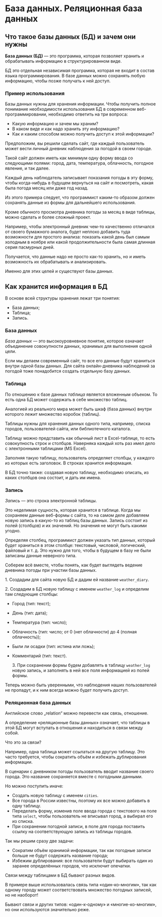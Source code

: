 # База данных. Реляционная база данных

## Что такое базы данных (БД) и зачем они нужны

**База данных (БД)** — это программа, которая позволяет хранить и обрабатывать информацию в структурированном виде.

БД это отдельная независимая программа, которая не входит в состав языка программирования. В базе данных можно сохранять любую информацию, чтобы позже получать к ней доступ.

### Пример использования

Базы данных нужны для хранения информации. Чтобы получить полное понимание необходимости использования БД в современном веб-программировании, необходимо ответить на три вопроса:

- Какую информацию и зачем мы храним?
- В каком виде и как надо хранить эту информацию?
- Как и каким способом можно получить доступ к этой информации?

Предположим, вы решили сделать сайт, где каждый пользователь может вести личный дневник наблюдения за погодой в своем городе.

Такой сайт должен иметь как минимум одну форму ввода со следующими полями: город, дата, температура, облачность, погодное явление, и так далее.

Каждый день наблюдатель записывает показания погоды в эту форму, чтобы когда-нибудь в будущем вернуться на сайт и посмотреть, какая была погода месяц или даже год назад.

Из этого примера следует, что программист каким-то образом должен сохранять данные из формы для дальнейшего использования.

Кроме обычного просмотра дневника погоды за месяц в виде таблицы, можно сделать и более сложный проект.

Например, чтобы электронный дневник чем-то качественно отличался от своего бумажного аналога, будет неплохо добавить туда возможности для простого анализа: показать какой день был самым холодным в ноябре или какой продолжительности была самая длинная серия пасмурных дней.

Получается, что данные надо не просто как-то хранить, но и иметь возможность их обрабатывать и анализировать.

Именно для этих целей и существуют базы данных.

## Как хранится информация в БД

В основе всей структуры хранения лежат три понятия:

- База данных;
- Таблица;
- Запись.

### База данных

_База данных_ — это высокоуровневное понятие, которое означает объединение совокупности данных, хранимых для выполнения одной цели.

Если мы делаем современный сайт, то все его данные будут храниться внутри одной базы данных. Для сайта онлайн-дневника наблюдений за погодой тоже понадобится создать отдельную базу данных.

### Таблица

По отношению к базе данных _таблица_ является вложенным объеком. То есть одна БД может содержать в себе множество таблиц.

Аналогией из реального мира может быть шкаф (база данных) внутри которого лежит множество коробок (таблиц).

Таблицы нужны для хранения данных одного типа, например, списка городов, пользователей сайта, или библиотечного каталога.

Таблицу можно представить как обычный лист в Excel-таблице, то есть совокупность строк и столбцов.
Наверняка каждый хоть раз имел дело с электронными таблицами (MS Excel).

Заполняя такую таблицу, пользователь определяет столбцы, у каждого из которых есть заголовок. В строках хранится информация.

В БД точно также: создавая новую таблицу, необходимо описать, из каких столбцов она состоит, и дать им имена.

### Запись

_Запись_ — это строка электронной таблицы.

Это неделимая сущность, которая хранится в таблице. Когда мы сохраняем данные веб-формы с сайта, то на самом деле добавляем новую запись в какую-то из таблиц базы данных. Запись состоит из полей (столбцов) и их значений. Но значения не могут быть какими угодно.

Определяя столбец, программист должен указать тип данных, который будет храниться в этом столбце: текстовый, числовой, логический, файловый и т. д. Это нужно для того, чтобы в будущем в базу не были записаны данные неверного типа.

Соберем всё вместе, чтобы понять, как будет выглядеть ведение дневника погоды при участии базы данных.

1.&nbsp;Создадим для сайта новую БД и дадим ей название `weather_diary`.

2.&nbsp;Создадим в БД новую таблицу с именем `weather_log` и определим там следующие столбцы:

- Город (тип: текст);
- День (тип: дата);
- Температура (тип: число);
- Облачность (тип: число; от 0 (нет облачности) до 4 (полная облачность));
- Были ли осадки (тип: истина или ложь);
- Комментарий (тип: текст).

  3.&nbsp;При сохранении формы будем добавлять в таблицу `weather_log` новую запись, и заполнять в ней все поля информацией из полей формы.

Теперь можно быть уверенными, что наблюдения наших пользователей не пропадут, и к ним всегда можно будет получить доступ.

### Реляционная база данных

Английское слово „relation“ можно перевести как связь, отношение.

А определение «реляционные базы данных» означает, что таблицы в этой БД могут вступать в отношения и находиться в связи между собой.

Что это за связи?

Например, одна таблица может ссылаться на другую таблицу. Это часто требуется, чтобы сократить объём и избежать дублирования информации.

В сценарии с дневником погоды пользователь вводит название своего города. Это название сохраняется вместе с погодными данными.

Но можно поступить иначе:

- Создать новую таблицу с именем `cities`.
- Все города в России известны, поэтому их все можно добавить в одну таблицу.
- Переделать форму, изменив поле ввода города с текстового на поле типа `select`, чтобы пользователь не вписывал город, а выбирал его из списка.
- При сохранении погодной записи, в поле для города поставить ссылку на соответствующую запись из таблицы городов.

Так мы решим сразу две задачи:

- Сократим объём хранимой информации, так как погодные записи больше не будут содержать название города;
- Избежим дублирования: все пользователи будут выбирать один из заранее определённых городов, что исключит опечатки.

Связи между таблицами в БД бывают разных видов.

В примере выше использовалась связь типа «один-ко-многим», так как одному городу может соответствовать множество погодных записей, но не наоборот!

Бывают связи и других типов: «один-к-одному» и «многие-ко-многим», но они используются значительно реже.
